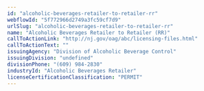 ```yaml
---
id: "alcoholic-beverages-retailer-to-retailer-rr"
webflowId: "5f772966d2749a3fc59cf7d9"
urlSlug: "alcoholic-beverages-retailer-to-retailer-rr"
name: "Alcoholic Beverages Retailer to Retailer (RR)"
callToActionLink: "http://nj.gov/oag/abc/licensing-files.html"
callToActionText: ""
issuingAgency: "Division of Alcoholic Beverage Control"
issuingDivision: "undefined"
divisionPhone: "(609) 984-2830"
industryId: "Alcoholic Beverages Retailer"
licenseCertificationClassification: "PERMIT"
---
```

